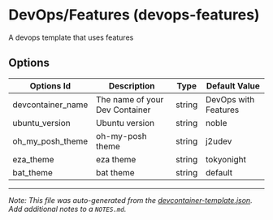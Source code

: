 
# DevOps/Features (devops-features)

A devops template that uses features

## Options

| Options Id | Description | Type | Default Value |
|-----|-----|-----|-----|
| devcontainer_name | The name of your Dev Container | string | DevOps with Features |
| ubuntu_version | Ubuntu version | string | noble |
| oh_my_posh_theme | oh-my-posh theme | string | j2udev |
| eza_theme | eza theme | string | tokyonight |
| bat_theme | bat theme | string | default |



---

_Note: This file was auto-generated from the [devcontainer-template.json](devcontainer-template.json).  Add additional notes to a `NOTES.md`._
